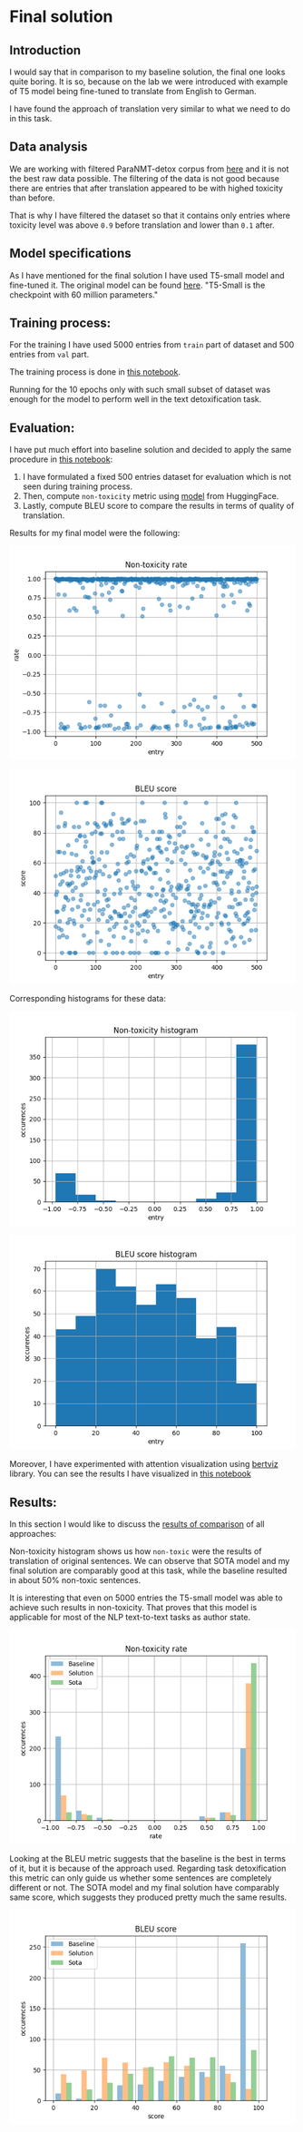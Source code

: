 # Final solution

## Introduction

I would say that in comparison to my baseline solution, the final one looks quite boring.
It is so, because on the lab we were introduced with example of T5 model being fine-tuned to translate from English to German.

I have found the approach of translation very similar to what we need to do in this task.

## Data analysis

We are working with filtered ParaNMT-detox corpus from [here](https://github.com/skoltech-nlp/detox/releases/download/emnlp2021/filtered_paranmt.zip) and it is not the best raw data possible. The filtering of the data is not good because there are entries that after translation appeared to be with highed toxicity than before.

That is why I have filtered the dataset so that it contains only entries where toxicity level was above `0.9` before translation and lower than `0.1` after.

## Model specifications

As I have mentioned for the final solution I have used T5-small model and fine-tuned it. The original model can be found [here](https://huggingface.co/t5-small). "T5-Small is the checkpoint with 60 million parameters."

## Training process:

For the training I have used 5000 entries from `train` part of dataset and 500 entries from `val` part.

The training process is done in [this notebook](../notebooks/4_0_t5_model.ipynb).

Running for the 10 epochs only with such small subset of dataset was enough for the model to perform well in the text detoxification task.

## Evaluation:

I have put much effort into baseline solution and decided to apply the same procedure in [this notebook](../notebooks/4.1-t5-evaluation.ipynb):

1. I have formulated a fixed 500 entries dataset for evaluation which is not seen during training process.
2. Then, compute `non-toxicity` metric using [model](https://huggingface.co/mohsenfayyaz/toxicity-classifier?text=Motherfucker) from HuggingFace.
3. Lastly, compute BLEU score to compare the results in terms of quality of translation.

Results for my final model were the following:

![Non-toxicity for T5](figures/t5_rate.png)

![BLEU for T5](figures/t5_bleu.png)

Corresponding histograms for these data:

![Non-toxicity for T5](figures/t5_rate_hist.png)

![BLEU for T5](figures/t5_bleu_hist.png)

Moreover, I have experimented with attention visualization using [bertviz](https://github.com/jessevig/bertviz) library. You can see the results I have visualized in [this notebook](../notebooks/4.2-t5-visualization.ipynb)

## Results:

In this section I would like to discuss the [results of comparison](../notebooks/6.0-overall-comparison.ipynb) of all approaches:

Non-toxicity histogram shows us how `non-toxic` were the results of translation of original sentences. We can observe that SOTA model and my final solution are comparably good at this task, while the baseline resulted in about 50% non-toxic sentences.

It is interesting that even on 5000 entries the T5-small model was able to achieve such results in non-toxicity. That proves that this model is applicable for most of the NLP text-to-text tasks as author state.

![Hist of toxicity](figures/overall-comparison.png)

Looking at the BLEU metric suggests that the baseline is the best in terms of it, but it is because of the approach used. Regarding task detoxification this metric can only guide us whether some sentences are completely different or not. The SOTA model and my final solution have comparably same score, which suggests they produced pretty much the same results.

![Hist of BLEU](figures/overall-bleu.png)
